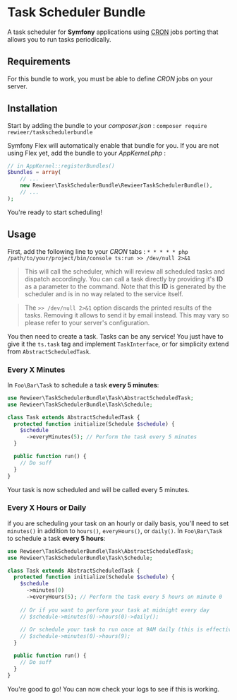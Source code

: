 # Task Scheduler Bundle

A task scheduler for **Symfony** applications using [CRON](https://en.wikipedia.org/wiki/Cron) jobs porting that allows you to run tasks periodically.


## Requirements

For this bundle to work, you must be able to define *CRON* jobs on your server.


## Installation

Start by adding the bundle to your *composer.json* : `composer require rewieer/taskschedulerbundle`

Symfony Flex will automatically enable that bundle for you. If you are not using Flex yet, add the bundle to your *AppKernel.php* :
```php
// in AppKernel::registerBundles()
$bundles = array(
    // ...
    new Rewieer\TaskSchedulerBundle\RewieerTaskSchedulerBundle(),
    // ...
);
```

You're ready to start scheduling!


## Usage

First, add the following line to your *CRON* tabs : `* * * * * php /path/to/your/project/bin/console ts:run >> /dev/null 2>&1`
>This will call the scheduler, which will review all scheduled tasks and dispatch accordingly. You can call a task directly by providing it's **ID** as a parameter to the command. Note that this **ID** is generated by the scheduler and is in no way related to the service itself.

>The `>> /dev/null 2>&1` option discards the printed results of the tasks. Removing it allows to send it by email instead. This may vary so please refer to your server's configuration.

You then need to create a task. Tasks can be any service! You just have to give it the `ts.task` tag and implement `TaskInterface`, or for simplicity extend from `AbstractScheduledTask`.

### Every X Minutes

In `Foo\Bar\Task` to schedule a task **every 5 minutes**:

```php
use Rewieer\TaskSchedulerBundle\Task\AbstractScheduledTask;
use Rewieer\TaskSchedulerBundle\Task\Schedule;

class Task extends AbstractScheduledTask {
  protected function initialize(Schedule $schedule) {
    $schedule
      ->everyMinutes(5); // Perform the task every 5 minutes
  }

  public function run() {
    // Do suff
  }
}
```

Your task is now scheduled and will be called every 5 minutes.  

### Every X Hours or Daily

if you are scheduling your task on an hourly or daily basis, you'll need to set `minutes()` in addition to `hours()`, `everyHours()`, or `daily()`.
In `Foo\Bar\Task` to schedule a task **every 5 hours**:

```php
use Rewieer\TaskSchedulerBundle\Task\AbstractScheduledTask;
use Rewieer\TaskSchedulerBundle\Task\Schedule;

class Task extends AbstractScheduledTask {
  protected function initialize(Schedule $schedule) {
    $schedule
      ->minutes(0)
      ->everyHours(5); // Perform the task every 5 hours on minute 0
      
    // Or if you want to perform your task at midnight every day
    // $schedule->minutes(0)->hours(0)->daily();
    
    // Or schedule your task to run once at 9AM daily (this is effectively the same as daily() above)
    // $schedule->minutes(0)->hours(9);
  }

  public function run() {
    // Do suff
  }
}
```

You're good to go! You can now check your logs to see if this is working.
